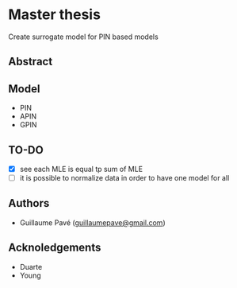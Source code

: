 # Master thesis

Create surrogate model for PIN based models

## Abstract


## Model

- PIN
- APIN
- GPIN

## TO-DO

- [x] see each MLE is equal tp sum of MLE
- [ ] it is possible to normalize data in order to have one model for all
## Authors

- Guillaume Pavé (guillaumepave@gmail.com)

## Acknoledgements

- Duarte
- Young
